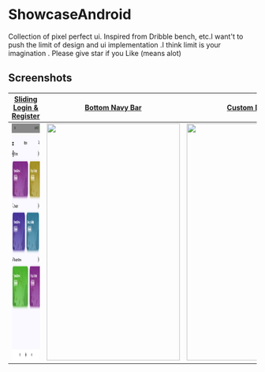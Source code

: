 # ShowcaseAndroid

Collection of pixel perfect ui. Inspired from Dribble bench, etc.I want't to push the limit of design and ui implementation .I think limit is your imagination . 
Please give star if you Like (means alot)
## Screenshots

| [Sliding Login & Register](https://github.com/pedromassango/my_flutter_challenges/blob/master/lib/sliding_login.dart) | [Bottom Navy Bar](https://github.com/pedromassango/bottom_navy_bar) | [Custom Drawer](https://github.com/pedromassango/flutter_delivery) |
| ------------- | ------------- | ------------- |
| <img src="https://github.com/SouravKumarPandit/ShowcaseAndroid/blob/master/screen/img%20(1).png" width="270" height="480"> | <img src="/screenshots/navy2.gif" width="270" height="480"> | <img src="/screenshots/delivery.gif" width="270" height="480"> |
